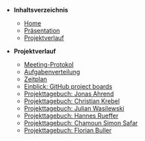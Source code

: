 ﻿* <b> Inhaltsverzeichnis </b>
  * [Home](/)
  * [Präsentation](Präsentation/ ":ignore title")  
  * [Projektverlauf](/Projektverlauf/README.md)
  
* <b> Projektverlauf </b>
  * [Meeting-Protokol](Projektverlauf/Meeting-Protokol.md)
  * [Aufgabenverteilung](Projektverlauf/Aufgabenverteilung.md)
  * [Zeitplan](Projektverlauf/Zeitplan.md)
  * [Einblick: GitHub project boards](Projektverlauf/GithubProjectBoards.md)
  * [Projekttagebuch: Jonas Ahrend](Projektverlauf/JonasAhrend.md)
  * [Projekttagebuch: Christian Krebel](Projektverlauf/ChristianKrebel.md)
  * [Projekttagebuch: Julian Wasilewski](Projektverlauf/JulianWasilewski.md)
  * [Projekttagebuch: Hannes Rueffer](Projektverlauf/HannesRueffer.md)
  * [Projekttagebuch: Chamoun Simon Safar](Projektverlauf/ChamounSimonSafar.md)
  * [Projekttagebuch: Florian Buller](Projektverlauf/FlorianBullerDiary.md)
  
